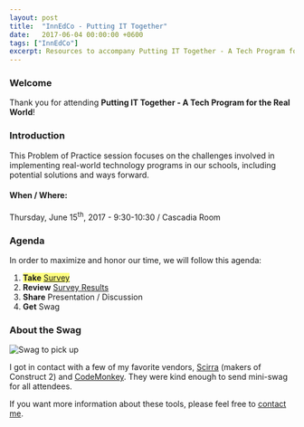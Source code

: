 ```yaml
---
layout: post
title:  "InnEdCo - Putting IT Together"
date:   2017-06-04 00:00:00 +0600
tags: ["InnEdCo"]
excerpt: Resources to accompany Putting IT Together - A Tech Program for the Real World
---
```

<h3>Welcome</h3>
<p>Thank you for attending <strong>Putting IT Together - A Tech Program for the Real World</strong>!</p>
<h3>Introduction</h3>
<p>This Problem of Practice session focuses on the challenges involved in implementing real-world technology programs in our schools, including potential solutions and ways forward.</p>
<h4>When / Where:</h4>
<p>Thursday, June 15<sup>th</sup>, 2017 - 9:30-10:30 / Cascadia Room</p>
<h3>Agenda</h3>
<p>In order to maximize and honor our time, we will follow this agenda:</p>
<ol>
   <li><span style="background-color: rgba(256,256,0,0.5);"><strong>Take</strong> <a class="typeform-share link" href="https://james834.typeform.com/to/w4gR7t" data-mode="drawer_right" target="_blank" title="Putting IT Together - Survey">Survey</a></span> <script> (function() { var qs,js,q,s,d=document, gi=d.getElementById, ce=d.createElement, gt=d.getElementsByTagName, id="typef_orm_share", b="https://embed.typeform.com/"; if(!gi.call(d,id)){ js=ce.call(d,"script"); js.id=id; js.src=b+"embed.js"; q=gt.call(d,"script")[0]; q.parentNode.insertBefore(js,q) } })() </script>
</li>
   <li><strong>Review</strong> <a href="https://james834.typeform.com/report/w4gR7t/doof" target="_blank" title="Putting IT Together - Survey Results">Survey Results</a></li>
   <li><strong>Share</strong> Presentation / Discussion</li>
   <li><strong>Get</strong> Swag</li>
</ol>
<h3>About the Swag</h3>
<img class="img-responsive" title="Don't forget to pick up your swag!" src="http://static.colestock.com/images/putting-it-together-swag-800x600.jpg" alt="Swag to pick up" />
<p>I got in contact with a few of my favorite vendors, <a href="https://www.scirra.com/" target="_blank" title="Creators of Construct 2">Scirra</a> (makers of Construct 2) and <a href="https://www.playcodemonkey.com/" target="_blank" title="CodeMonkey">CodeMonkey</a>. They were kind enough to send mini-swag for all attendees.</p>
<p>If you want more information about these tools, please feel free to <a href="mailto:james@colestock.com?Subject=Putting%20IT%20Together" target="_blank">contact me</a>.</p>